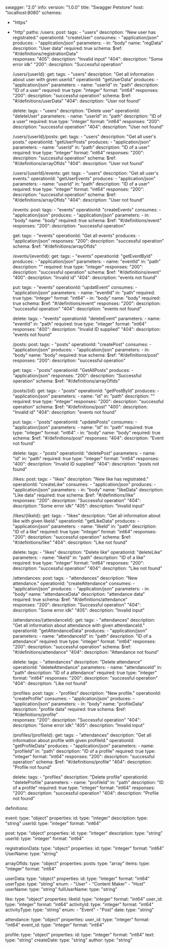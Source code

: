 swagger: "2.0"
info:
  version: "1.0.0"
  title: "Swagger Petstore"
host: "localhost:8080"
schemes:
- "https"
- "http"
paths:
  /users:
    post:
      tags:
      - "users"
      description: "New user has registrated."
      operationId: "createUser"
      consumes:
      - "application/json"
      produces:
      - "application/json"
      parameters:
      - in: "body"
        name: "regData"
        description: "User data"
        required: true
        schema:
          $ref: "#/definitions/registrationData"      
      responses:
        "405":
          description: "Invalid input"
        "404":
          description: "Some error idk"
        "200":
          description: "Successful operation"
 
 
  /users/{userId}:
    get:
      tags:
      - "users"
      description: "Get all information about user with given userId."
      operationId: "getUserData"
      produces:
      - "application/json"
      parameters:
      - name: "userId"
        in: "path"
        description: "ID of a user"
        required: true
        type: "integer"
        format: "int64"
      responses:
        "200":
          description: "successful operation"
          schema:
            $ref: "#/definitions/userData"
        "404":
          description: "User not found"
 
 
    delete:
      tags:
      - "users"
      description: "Delete user"
      operationId: "deleteUser"
      parameters:
      - name: "userId"
        in: "path"
        description: "ID of a user"
        required: true
        type: "integer"
        format: "int64"
      responses:
        "200":
          description: "successful operation"
        "404":
          description: "User not found"
 
 
  /users/{userId}/posts:
    get:
      tags:
      - "users"
      description: "Get all user's posts."
      operationId: "getUserPosts"
      produces:
      - "application/json"
      parameters:
      - name: "userId"
        in: "path"
        description: "ID of a user"
        required: true
        type: "integer"
        format: "int64"
      responses:
        "200":
          description: "successful operation"
          schema:
            $ref: "#/definitions/arrayOfIds"
        "404":
          description: "User not found"
 
 
  /users/{userId}/events:
    get:
      tags:
      - "users"
      description: "Get all user's events."
      operationId: "getUserEvents"
      produces:
      - "application/json"
      parameters:
      - name: "userId"
        in: "path"
        description: "ID of a user"
        required: true
        type: "integer"
        format: "int64"
      responses:
        "200":
          description: "successful operation"
          schema:
            $ref: "#/definitions/arrayOfIds"
        "404":
          description: "User not found"
 
 
  /events:
    post:
      tags:
      - "events"
      operationId: "createEvents"
      consumes:
      - "application/json"
      produces:
      - "application/json"
      parameters:
      - in: "body"
        name: "body"
        required: true
        schema:
          $ref: "#/definitions/event"
      responses:
        "200":
          description: "successful operation"
 
    get:
      tags:
      - "events"
      operationId: "Get all events"
      produces:
      - "application/json"
      responses:
        "200":
          description: "successful operation"
          schema:
            $ref: "#/definitions/arrayOfIds"
 
  /events/{eventId}:
    get:
      tags:
      - "events"
      operationId: "getEventById"
      produces:
      - "application/json"
      parameters:
      - name: "eventId"
        in: "path"
        description: ""
        required: true
        type: "integer"
      responses:
        "200":
          description: "successful operation"
          schema:
            $ref: "#/definitions/event"
        "400":
          description: "Invalid id"
        "404":
          description: "events not found"
 
    put:
      tags:
      - "events"
      operationId: "updatEvent"
      consumes:
      - "application/json"
      parameters:
      - name: "eventId"
        in: "path"
        required: true
        type: "integer"
        format: "int64"
      - in: "body"
        name: "body"
        required: true
        schema:
          $ref: "#/definitions/event"
      responses:
        "200":
          description: "successful operation"
        "404":
          description: "events not found"
 
    delete:
      tags:
      - "events"
      operationId: "deleteEvent"
      parameters:
      - name: "eventId"
        in: "path"
        required: true
        type: "integer"
        format: "int64"
      responses:
        "400":
          description: "Invalid ID supplied"
        "404":
          description: "events not found"
 
 
  /posts:
    post:
      tags:
      - "posts"
      operationId: "createPost"
      consumes:
      - "application/json"
      produces:
      - "application/json"
      parameters:
      - in: "body"
        name: "body"
        required: true
        schema:
          $ref: "#/definitions/post"
      responses:
        "200":
          description: "successful operation"
 
    get:
      tags:
      - "posts"
      operationId: "GetAllPosts"
      produces:
      - "application/json"
      responses:
        "200":
          description: "Successful operation"
          schema:
            $ref: "#/definitions/arrayOfIds"
 
 
  /posts/{id}:
    get:
      tags:
      - "posts"
      operationId: "getPostById"
      produces:
      - "application/json"
      parameters:
      - name: "id"
        in: "path"
        description: ""
        required: true
        type: "integer"
      responses:
        "200":
          description: "successful operation"
          schema:
            $ref: "#/definitions/post"
        "400":
          description: "Invalid id"
        "404":
          description: "events not found"
 
    put:
      tags:
      - "posts"
      operationId: "updatePosts"
      consumes:
      - "application/json"
      parameters:
      - name: "id"
        in: "path"
        required: true
        type: "integer"
        format: "int64"
      - in: "body"
        name: "body"
        required: true
        schema:
          $ref: "#/definitions/post"
      responses:
        "404":
          description: "Event not found"
 
    delete:
      tags:
      - "posts"
      operationId: "deletePost"
      parameters:
      - name: "id"
        in: "path"
        required: true
        type: "integer"
        format: "int64"
      responses:
        "400":
          description: "Invalid ID supplied"
        "404":
          description: "posts not found"
 
 
  /likes:
    post:
      tags:
      - "likes"
      description: "New like has registrated."
      operationId: "createLike"
      consumes:
      - "application/json"
      produces:
      - "application/json"
      parameters:
      - in: "body"
        name: "likeData"
        description: "Like data"
        required: true
        schema:
          $ref: "#/definitions/like"      
      responses:
        "200":
          description: "Successful operation"
        "404":
          description: "Some error idk"
        "405":
          description: "Invalid input"
 
 
  /likes/{likeId}:
    get:
      tags:
      - "likes"
      description: "Get all information about like with given likeId."
      operationId: "getLikeData"
      produces:
      - "application/json"
      parameters:
      - name: "likeId"
        in: "path"
        description: "ID of a like"
        required: true
        type: "integer"
        format: "int64"
      responses:
        "200":
          description: "successful operation"
          schema:
            $ref: "#/definitions/like"
        "404":
          description: "Like not found"
 
    delete:
      tags:
      - "likes"
      description: "Delete like"
      operationId: "deleteLike"
      parameters:
      - name: "likeId"
        in: "path"
        description: "ID of a like"
        required: true
        type: "integer"
        format: "int64"
      responses:
        "200":
          description: "successful operation"
        "404":
          description: "Like not found"


  /attendances:
    post:
      tags:
      - "attendances"
      description: "New attendance."
      operationId: "createAttendance"
      consumes:
      - "application/json"
      produces:
      - "application/json"
      parameters:
      - in: "body"
        name: "attendanceData"
        description: "attendance data"
        required: true
        schema:
          $ref: "#/definitions/attendance"      
      responses:
        "200":
          description: "Successful operation"
        "404":
          description: "Some error idk"
        "405":
          description: "Invalid input"
 
 
  /attendances/{attendanceId}:
    get:
      tags:
      - "attendances"
      description: "Get all information about attendance with given attendanceId."
      operationId: "getAttendanceData"
      produces:
      - "application/json"
      parameters:
      - name: "attendanceId"
        in: "path"
        description: "ID of a attendance"
        required: true
        type: "integer"
        format: "int64"
      responses:
        "200":
          description: "successful operation"
          schema:
            $ref: "#/definitions/attendance"
        "404":
          description: "Attendance not found"
 
    delete:
      tags:
      - "attendances"
      description: "Delete attendance"
      operationId: "deleteAttendance"
      parameters:
      - name: "attendanceId"
        in: "path"
        description: "ID of a attendance"
        required: true
        type: "integer"
        format: "int64"
      responses:
        "200":
          description: "successful operation"
        "404":
          description: "Like not found"

  /profiles:
    post:
      tags:
      - "profiles"
      description: "New profile."
      operationId: "createProfile"
      consumes:
      - "application/json"
      produces:
      - "application/json"
      parameters:
      - in: "body"
        name: "profileData"
        description: "profile data"
        required: true
        schema:
          $ref: "#/definitions/profile"      
      responses:
        "200":
          description: "Successful operation"
        "404":
          description: "Some error idk"
        "405":
          description: "Invalid input"
 
 
  /profiles/{profileId}:
    get:
      tags:
      - "attendances"
      description: "Get all information about profile with given profileId."
      operationId: "getProfileData"
      produces:
      - "application/json"
      parameters:
      - name: "profileId"
        in: "path"
        description: "ID of a profile"
        required: true
        type: "integer"
        format: "int64"
      responses:
        "200":
          description: "successful operation"
          schema:
            $ref: "#/definitions/profile"
        "404":
          description: "Profile not found"
 
    delete:
      tags:
      - "profiles"
      description: "Delete profile"
      operationId: "deleteProfile"
      parameters:
      - name: "profileId"
        in: "path"
        description: "ID of a profile"
        required: true
        type: "integer"
        format: "int64"
      responses:
        "200":
          description: "successful operation"
        "404":
          description: "Profile not found"
 
definitions:

 
  event:
    type: "object"
    properties:
      id:
        type: "integer"
      description:
        type: "string"
      userId:
        type: "integer"
        format: "int64"        
 
 
  post:
    type: "object"
    properties:
      id:
        type: "integer"
      description:
        type: "string"
      userId:
        type: "integer"
        format: "int64"
 
 
  registrationData:
    type: "object"
    properties:
      id:
        type: "integer"
        format: "int64"
      UserName:
        type: "string"
 
 
  arrayOfIds:
    type: "object"
    properties:
      posts:
        type: "array"
        items:
          type: "integer"
          format: "int64"
 
  userData:
    type: "object"
    properties:
      id:
        type: "integer"
        format: "int64"
      userType:
        type: "string"
        enum:
        - "User"
        - "Content Maker"
        - "Host"
      userName:
        type: "string"
      fullUserName:
        type: "string"
 
 
  like:
    type: "object"
    properties:
      likeId:
        type: "integer"
        format: "int64"
      user_id:
        type: "integer"
        format: "int64"
      activityId:
        type: "integer"
        format: "int64"
      activityType:
        type: "string"
        enum:
        - "Event"
        - "Post"
      date:
        type: "string"
 
 
  attendance:
    type: "object"
    properties:
      user_id:
        type: "integer"
        format: "int64"
      event_id:
        type: "integer"
        format: "int64"
 
 
  profile:
    type: "object"
    properties:
      id:
        type: "integer"
        format: "int64"
      text:
        type: "string"
      createDate:
        type: "string"
      author:
        type: "string"